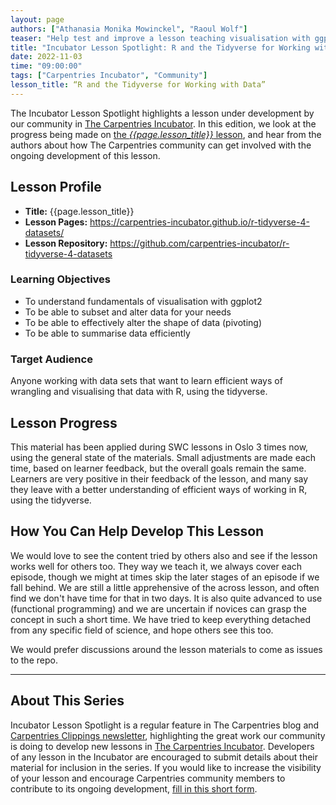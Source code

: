 ```yaml
---
layout: page
authors: ["Athanasia Monika Mowinckel", "Raoul Wolf"]
teaser: "Help test and improve a lesson teaching visualisation with ggplot2"
title: "Incubator Lesson Spotlight: R and the Tidyverse for Working with Data"
date: 2022-11-03
time: "09:00:00"
tags: ["Carpentries Incubator", "Community"]
lesson_title: “R and the Tidyverse for Working with Data”
---
```


The Incubator Lesson Spotlight highlights a lesson under development by our community in [The Carpentries Incubator][incubator]. In this edition, we look at the progress being made on [the _{{page.lesson_title}}_ lesson][lesson-pages], and hear from the authors about how The Carpentries community can get involved with the ongoing development of this lesson.

## Lesson Profile

* **Title:** {{page.lesson_title}}
* **Lesson Pages:** https://carpentries-incubator.github.io/r-tidyverse-4-datasets/
* **Lesson Repository:** https://github.com/carpentries-incubator/r-tidyverse-4-datasets

### Learning Objectives

- To understand fundamentals of visualisation with ggplot2
- To be able to subset and alter data for your needs
- To be able to effectively alter the shape of data (pivoting)
- To be able to summarise data efficiently

### Target Audience

Anyone working with data sets that want to learn efficient ways of wrangling and visualising that data with R, using the tidyverse.

## Lesson Progress

This material has been applied during SWC lessons in Oslo 3 times now, using the general state of the materials. Small adjustments are made each time, based on learner feedback, but the overall goals remain the same. Learners are very positive in their feedback of the lesson, and many say they leave with a better understanding of efficient ways of working in R, using the tidyverse.

## How You Can Help Develop This Lesson

We would love to see the content tried by others also and see if the lesson works well for others too. They way we teach it, we always cover each episode, though we might at times skip the later stages of an episode if we fall behind. We are still a little apprehensive of the across lesson, and often find we don't have time for that in two days. It is also quite advanced to use (functional programming) and we are uncertain if novices can grasp the concept in such a short time. We have tried to keep everything detached from any specific field of science, and hope others see this too.

We would prefer discussions around the lesson materials to come as issues to the repo.

------

## About This Series

Incubator Lesson Spotlight is a regular feature in The Carpentries blog and [Carpentries Clippings newsletter][newsletter], highlighting the great work our community is doing to develop new lessons in [The Carpentries Incubator][incubator]. Developers of any lesson in the Incubator are encouraged to submit details about their material for inclusion in the series. If you would like to increase the visibility of your lesson and encourage Carpentries community members to contribute to its ongoing development, [fill in this short form][ils-form].

<!-- link references -->
[ils-form]: https://forms.gle/cCuLATAEomfdFejs9
[incubator]: https://github.com/carpentries-incubator/
[lesson-pages]: <lesson URL from form>
[newsletter]: https://carpentries-incubator.github.io/r-tidyverse-4-datasets/
